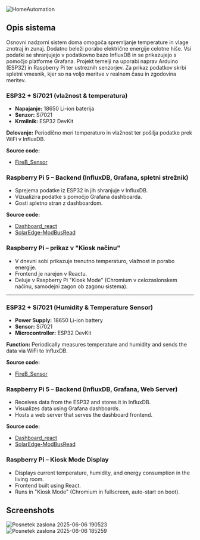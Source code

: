 
![HomeAutomation](https://github.com/user-attachments/assets/de01bad8-057f-4c11-bcea-a74cd66fdf1d)

## Opis sistema

Osnovni nadzorni sistem doma omogoča spremljanje temperature in vlage znotraj in zunaj. Dodatno beleži porabo električne energije celotne hiše. Vsi podatki se shranjujejo v podatkovno bazo InfluxDB in se prikazujejo s pomočjo platforme Grafana. Projekt temelji na uporabi naprav Arduino (ESP32) in Raspberry Pi ter ustreznih senzorjev. Za prikaz podatkov skrbi spletni vmesnik, kjer so na voljo meritve v realnem času in zgodovina meritev.

### ESP32 + Si7021 (vlažnost & temperatura)

- **Napajanje:** 18650 Li-ion baterija  
- **Senzor:** Si7021  
- **Krmilnik:** ESP32 DevKit  

**Delovanje:** Periodično meri temperaturo in vlažnost ter pošilja podatke prek WiFi v InfluxDB.

**Source code:**  
- [FireB_Sensor](https://github.com/TianCimerman/FireB_Sensor)

### Raspberry Pi 5 – Backend (InfluxDB, Grafana, spletni strežnik)

- Sprejema podatke iz ESP32 in jih shranjuje v InfluxDB.  
- Vizualizira podatke s pomočjo Grafana dashboarda.  
- Gosti spletno stran z dashboardom.

**Source code:**  
- [Dashboard_react](https://github.com/TianCimerman/Dashboard_react)  
- [SolarEdge-ModBusRead](https://github.com/TianCimerman/SolarEdge-ModBusRead)

### Raspberry Pi – prikaz v "Kiosk načinu"

- V dnevni sobi prikazuje trenutno temperaturo, vlažnost in porabo energije.  
- Frontend je narejen v Reactu.  
- Deluje v Raspberry Pi "Kiosk Mode" (Chromium v celozaslonskem načinu, samodejni zagon ob zagonu sistema).

---

### ESP32 + Si7021 (Humidity & Temperature Sensor)

- **Power Supply:** 18650 Li-ion battery  
- **Sensor:** Si7021  
- **Microcontroller:** ESP32 DevKit  

**Function:** Periodically measures temperature and humidity and sends the data via WiFi to InfluxDB.

**Source code:**  
- [FireB_Sensor](https://github.com/TianCimerman/FireB_Sensor)

### Raspberry Pi 5 – Backend (InfluxDB, Grafana, Web Server)

- Receives data from the ESP32 and stores it in InfluxDB.  
- Visualizes data using Grafana dashboards.  
- Hosts a web server that serves the dashboard frontend.

**Source code:**  
- [Dashboard_react](https://github.com/TianCimerman/Dashboard_react)  
- [SolarEdge-ModBusRead](https://github.com/TianCimerman/SolarEdge-ModBusRead)

### Raspberry Pi – Kiosk Mode Display

- Displays current temperature, humidity, and energy consumption in the living room.  
- Frontend built using React.  
- Runs in "Kiosk Mode" (Chromium in fullscreen, auto-start on boot).

## Screenshots
![Posnetek zaslona 2025-06-06 190523](https://github.com/user-attachments/assets/5522a99f-e2dc-422a-ab2e-43e6a8b9701e)
![Posnetek zaslona 2025-06-06 185259](https://github.com/user-attachments/assets/44c208c0-7b24-4b7c-9a1f-c85066c4adec)

